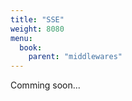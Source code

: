 ```yaml
---
title: "SSE"
weight: 8080
menu:
  book:
    parent: "middlewares"
---
```



Comming soon...
```rust
```